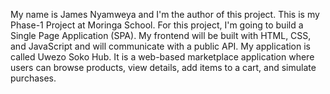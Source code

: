 My name is James Nyamweya and I'm the author of this project.
This is my Phase-1 Project at Moringa School.
For this project, I'm going to build a Single Page Application (SPA).
My frontend will be built with HTML, CSS, and JavaScript and will communicate with a public API.
My application is called Uwezo Soko Hub.
It is a web-based marketplace application where users can browse products, view details, add items to a cart, and simulate purchases.